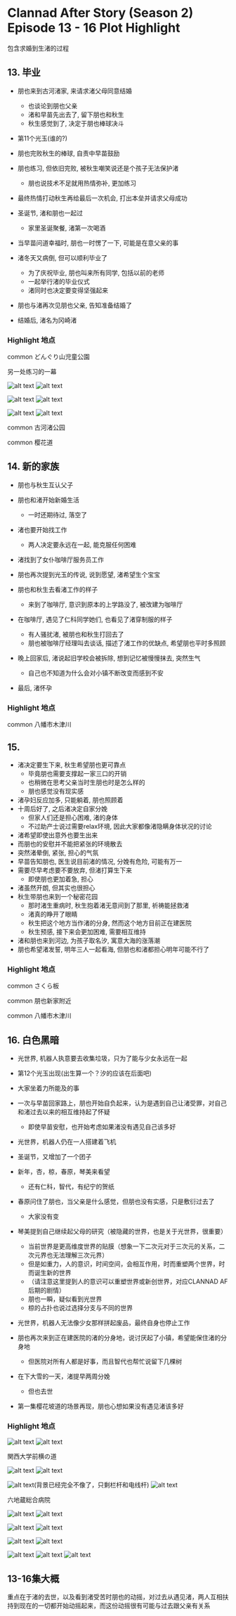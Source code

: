 # Clannad After Story (Season 2) Episode 13 - 16 Plot Highlight

包含求婚到生渚的过程

## 13. 毕业

- 朋也来到古河渚家, 来请求渚父母同意结婚
  - 也谈论到朋也父亲
  - 渚和早苗先出去了, 留下朋也和秋生
  - 秋生感觉到了, 决定于朋也棒球决斗

- 第11个光玉(谁的?)

- 朋也完败秋生的棒球, 自责中早苗鼓励
- 朋也练习, 但依旧完败, 被秋生嘲笑说还是个孩子无法保护渚
  - 朋也说技术不足就用热情弥补, 更加练习
- 最终热情打动秋生再给最后一次机会, 打出本垒并请求父母成功

- 圣诞节, 渚和朋也一起过
  - 家里圣诞聚餐, 渚第一次喝酒
- 当早苗问道幸福时, 朋也一时愣了一下, 可能是在意父亲的事

- 渚冬天又病倒, 但可以顺利毕业了
  - 为了庆祝毕业, 朋也叫来所有同学, 包括以前的老师
  - 一起举行渚的毕业仪式
  - 渚同时也决定要变得坚强起来

- 朋也与渚再次见朋也父亲, 告知准备结婚了
- 结婚后, 渚名为冈崎渚

### Highlight 地点

common どんぐり山児童公園

另一处练习的一幕

![alt text](img/cla-af-13-10-s.jpg)
![alt text](img/cla-af-13-035.jpg)

![alt text](img/cla-af-13-9-s.jpg)
![alt text](img/cla-af-13-034.jpg)

![alt text](img/cla-af-13-11-s.jpg)
![alt text](img/cla-af-13-036.jpg)

common 古河渚公园

common 樱花道


## 14. 新的家族

- 朋也与秋生互认父子

- 朋也和渚开始新婚生活
  - 一时还期待过, 落空了
- 渚也要开始找工作
  - 两人决定要永远在一起, 能克服任何困难
- 渚找到了女仆咖啡厅服务员工作
- 朋也再次提到光玉的传说, 说到愿望, 渚希望生个宝宝

- 朋也和秋生去看渚工作的样子
  - 来到了咖啡厅, 意识到原本的上学路没了, 被改建为咖啡厅
- 在咖啡厅, 遇见了仁科同学她们, 也看见了渚穿制服的样子
  - 有人骚扰渚, 被朋也和秋生打回去了
  - 朋也被咖啡厅经理叫去谈话, 描述了渚工作的优缺点, 希望朋也平时多照顾
- 晚上回家后, 渚说起旧学校会被拆除, 想到记忆被慢慢抹去, 突然生气
  - 自己也不知道为什么会对小镇不断改变而感到不安

- 最后, 渚怀孕

### Highlight 地点

common 八幡市木津川

## 15.

- 渚决定要生下来, 秋生希望朋也更可靠点
  - 毕竟朋也需要支撑起一家三口的开销
  - 也稍微在思考父亲当时生朋也时是怎么样的
  - 朋也感觉没有现实感
- 渚孕妇反应加多, 只能躺着, 朋也照顾着
- 十周后好了, 之后渚决定自家分娩
  - 但家人们还是担心困难, 渚的身体
  - 不过助产士说过需要relax环境, 因此大家都像渚隐瞒身体状况的讨论
- 渚希望即使出意外也要生出来
- 而朋也的安慰并不能把紧张的环境散去
- 突然渚晕倒, 紧张, 担心的气氛
- 早苗告知朋也, 医生说目前渚的情况, 分娩有危险, 可能有万一
- 需要尽早考虑要不要放弃, 但渚打算生下来
  - 即使朋也更加着急, 担心
- 渚虽然开朗, 但其实也很担心
- 秋生带朋也来到一个秘密花园
  - 那时渚生重病时, 秋生抱着渚无意间到了那里, 祈祷能拯救渚
  - 渚真的睁开了眼睛
  - 秋生把这个地方当作渚的分身, 然而这个地方目前正在建医院
  - 秋生预感, 接下来会更加困难, 需要相互维持
- 渚和朋也来到河边, 为孩子取名汐, 寓意大海的涨落潮
- 朋也希望渚发誓, 明年三人一起看海, 但朋也和渚都担心明年可能不行了

### Highlight 地点

common さくら板

common 朋也新家附近

common 八幡市木津川

## 16. 白色黑暗

- 光世界, 机器人执意要去收集垃圾，只为了能与少女永远在一起

- 第12个光玉出现(出生算一个？汐的应该在后面吧)

- 大家坐着力所能及的事
- 一次与早苗回家路上，朋也开始自负起来，认为是遇到自己让渚受罪，对自己和渚过去以来的相互维持起了怀疑
  - 即使早苗安慰，也开始考虑如果渚没有遇见自己该多好

- 光世界，机器人仍在一人搭建着飞机

- 圣诞节，又增加了一个团子
- 新年，杏，椋，春原，琴美来看望
  - 还有仁科，智代，有纪宁的贺纸
- 春原问住了朋也，当父亲是什么感觉，但朋也没有实感，只是敷衍过去了
  - 大家没有变
- 琴美提到自己继续起父母的研究（被隐藏的世界，也是关于光世界，很重要）
  - 当前世界是更高维度世界的贴膜（想象一下二次元对于三次元的关系，二次元界也无法理解三次元界）
  - 但是如重力，人的意识，时间空间，会相互作用，时而重塑两个世界，时而诞生新的世界
  - （请注意这里提到人的意识可以重塑世界或新创世界，对应CLANNAD AF后期的剧情）
  - 朋也一瞬，疑似看到光世界
  - 椋的占扑也说过选择分支与不同的世界

- 光世界，机器人无法像少女那样拼起废品，最终自身也停止工作

- 朋也再次来到正在建医院的渚的分身地，说讨厌起了小镇，希望能保住渚的分身地
  - 但医院对所有人都是好事，而且智代也帮忙说留下几棵树

- 在下大雪的一天，渚提早两周分娩
  - 但也去世
- 第一集樱花坡道的场景再现，朋也心想如果没有遇见渚该多好

### Highlight 地点

![alt text](img/cla-af-16-s3.jpg)
![alt text](img/cla-af-16-002.jpg)

関西大学前横の道

![alt text](img/cla-af-16-s2.jpg)
![alt text](img/cla-af-16-003.jpg)

![alt text](img/cla-af-16-s5-0.jpg)(背景已经完全不像了，只剩栏杆和电线杆)
![alt text](img/cla-af-16-004.jpg)

六地蔵総合病院

![alt text](img/cla-af-16-s20.jpg)
![alt text](img/cla-af-16-012.jpg)

![alt text](img/cla-af-16-s14.jpg)
![alt text](img/cla-af-16-017.jpg)

![alt text](img/cla-af-16-s16.jpg)
![alt text](img/cla-af-16-014.jpg)

![alt text](img/cla-af-16-s17.jpg)
![alt text](img/cla-af-16-015.jpg)
![alt text](img/cla-af-16-016.jpg)

## 13-16集大概

重点在于渚的去世，以及看到渚受苦时朋也的动摇，对过去从遇见渚，两人互相扶持到现在的一切都开始动摇起来，而这份动摇很有可能与过去跟父亲有关系

